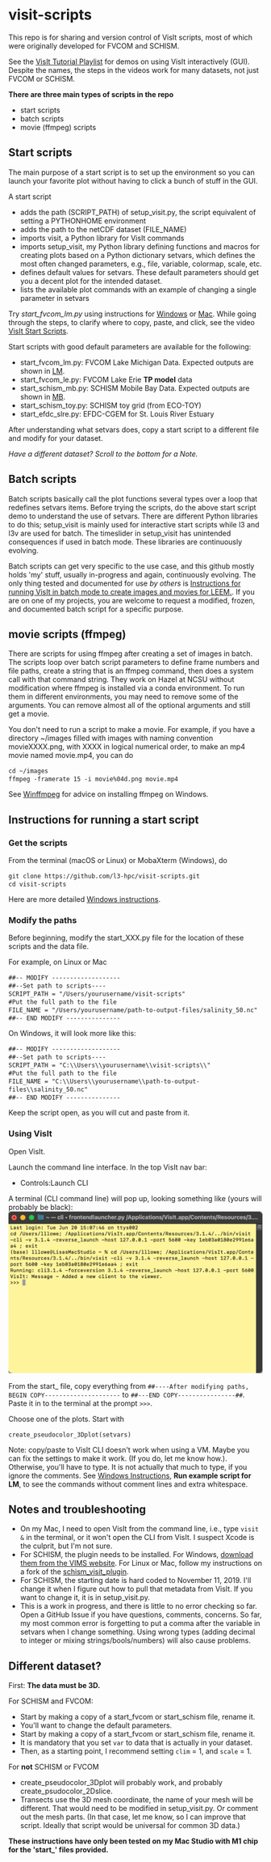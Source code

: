 # visit-scripts
This repo is for sharing and version control of VisIt scripts, most of which were originally developed for FVCOM and SCHISM.

See the [VisIt Tutorial Playlist](https://youtube.com/playlist?list=PLzDPdMiOzO52Mxk1xKWVKBXe2m9mwojSE) for demos on using VisIt interactively (GUI).  Despite the names, the steps in the videos work for many datasets, not just FVCOM or SCHISM.

**There are three main types of scripts in the repo** 
- start scripts
- batch scripts
- movie (ffmpeg) scripts

## Start scripts

The main purpose of a start script is to set up the environment so you can launch your favorite plot without having to click a bunch of stuff in the GUI.

A start script
- adds the path (SCRIPT_PATH) of setup_visit.py, the script equivalent of setting a PYTHONHOME environment
- adds the path to the netCDF dataset (FILE_NAME)
- imports visit, a Python library for VisIt commands
- imports setup_visit, my Python library defining functions and macros for creating plots based on a Python dictionary setvars, which defines the most often changed parameters, e.g., file, variable, colormap, scale, etc.
- defines default values for setvars.  These default parameters should get you a decent plot for the intended dataset.
- lists the available plot commands with an example of changing a single parameter in setvars

Try *start_fvcom_lm.py* using instructions for [Windows](Win10.md) or [Mac](MacStartup.md).  While going through the steps, to clarify where to copy, paste, and click, see the video [VisIt Start Scripts](https://m.youtube.com/watch?v=b68PV_xDbxI).

Start scripts with good default parameters are available for the following:
- start_fvcom_lm.py: FVCOM Lake Michigan Data. Expected outputs are shown in [LM](LM.md). 
- start_fvcom_le.py: FVCOM Lake Erie **TP model** data
- start_schism_mb.py: SCHISM Mobile Bay Data. Expected outputs are shown in [MB](MB.md). 
- start_schism_toy.py: SCHISM toy grid (from ECO-TOY)
- start_efdc_slre.py: EFDC-CGEM for St. Louis River Estuary

After understanding what setvars does, copy a start script to a different file and modify for your dataset.

*Have a different dataset?  Scroll to the bottom for a Note.*

## Batch scripts

Batch scripts basically call the plot functions several types over a loop that redefines setvars items.  Before trying the scripts, do the above start script demo to understand the use of setvars.  There are different Python libraries to do this; setup_visit is mainly used for interactive start scripts while l3 and l3v are used for batch.  The timeslider in setup_visit has unintended consequences if used in batch mode.  These libraries are continuously evolving.

Batch scripts can get very specific to the use case, and this github mostly holds 'my' stuff, usually in-progress and again, continuously evolving.  The only thing tested and documented for use *by others* is [Instructions for running VisIt in batch mode to create images and movies for LEEM.](sample-movie-scripts/README_LE.MD).  If you are on one of my projects, you are welcome to request a modified, frozen, and documented batch script for a specific purpose.


## movie scripts (ffmpeg)

There are scripts for using ffmpeg after creating a set of images in batch.  The scripts loop over batch script parameters to define frame numbers and file paths, create a string that is an ffmpeg command, then does a system call with that command string.  They work on Hazel at NCSU without modification where ffmpeg is installed via a conda environment.  To run them in different environments, you may need to remove some of the arguments.  You can remove almost all of the optional arguments and still get a movie.  

You don't need to run a script to make a movie.  For example, if you have a directory ~/images filled with images with naming convention movieXXXX.png, with XXXX in logical numerical order, to make an mp4 movie named movie.mp4, you can do
```
cd ~/images
ffmpeg -framerate 15 -i movie%04d.png movie.mp4
```

See [Winffmpeg](Winffmpeg.md) for advice on installing ffmpeg on Windows.


## Instructions for running a start script

### Get the scripts
From the terminal (macOS or Linux) or MobaXterm (Windows), do
```
git clone https://github.com/l3-hpc/visit-scripts.git
cd visit-scripts
```

Here are more detailed [Windows instructions](Win10.md).

### Modify the paths
Before beginning, modify the start_XXX.py file for the location of these scripts and the data file.

For example, on Linux or Mac
```
##-- MODIFY -------------------
##--Set path to scripts----
SCRIPT_PATH = "/Users/yourusername/visit-scripts"
#Put the full path to the file
FILE_NAME = "/Users/yourusername/path-to-output-files/salinity_50.nc"
##-- END MODIFY ---------------
``` 

On Windows, it will look more like this:
```
##-- MODIFY -------------------
##--Set path to scripts----
SCRIPT_PATH = "C:\\Users\\yourusername\\visit-scripts\\"
#Put the full path to the file
FILE_NAME = "C:\\Users\\yourusername\\path-to-output-files\\salinity_50.nc"
##-- END MODIFY ---------------
``` 

Keep the script open, as you will cut and paste from it.

### Using VisIt
Open VisIt.

Launch the command line interface.  In the top VisIt nav bar:
- Controls:Launch CLI

A terminal (CLI command line) will pop up, looking something like (yours will probably be black):
![](VisItCLI.png)

From the start_ file, copy everything from `##----After modifying paths, BEGIN COPY---------------------` to `##---END COPY----------------##`.  Paste it in to the terminal at the prompt `>>>`.

Choose one of the plots.  Start with
```
create_pseudocolor_3Dplot(setvars)
```

Note: copy/paste to VisIt CLI doesn't work when using a VM.  Maybe you can fix the settings to make it work.  (If you do, let me know how.). Otherwise, you'll have to type.  It is not actually that much to type, if you ignore the comments.  See [Windows Instructions](Win10.md), **Run example script for LM**, to see the commands without comment lines and extra whitespace.

## Notes and troubleshooting
- On my Mac, I need to open VisIt from the command line, i.e., type `visit &` in the terminal, or it won't open the CLI from VisIt.  I suspect Xcode is the culprit, but I'm not sure.
- For SCHISM, the plugin needs to be installed.  For Windows, [download them from the VIMS website](http://ccrm.vims.edu/w/index.php/Visualization_with_VisIT). For Linux or Mac, follow my instructions on a fork of the [schism_visit_plugin](https://github.com/lisalenorelowe/schism_visit_plugin).
- For SCHISM, the starting date is hard coded to November 11, 2019.  I'll change it when I figure out how to pull that metadata from VisIt.  If you want to change it, it is in setup_visit.py.
- This is a work in progress, and there is little to no error checking so far. Open a GitHub Issue if you have questions, comments, concerns.  So far, my most common error is forgetting to put a comma after the variable in setvars when I change something.  Using wrong types (adding decimal to integer or mixing strings/bools/numbers) will also cause problems.

## Different dataset?

First: **The data must be 3D.**  

For SCHISM and FVCOM:
- Start by making a copy of a start_fvcom or start_schism file, rename it.
- You'll want to change the default parameters.  
-   Start by making a copy of a start_fvcom or start_schism file, rename it. 
-   It is mandatory that you set `var` to data that is actually in your dataset.  
-   Then, as a starting point, I recommend setting `clim` = 1, and `scale` = 1.

For **not** SCHISM or FVCOM
- create_pseudocolor_3Dplot will probably work, and probably create_psudocolor_2Dslice.
- Transects use the 3D mesh coordinate, the name of your mesh will be different. That would need to be modified in setup_visit.py.  Or comment out the mesh parts.  (In that case, let me know, so I can improve that script.  Ideally that script would be universal for common 3D data.)


**These instructions have only been tested on my Mac Studio with M1 chip for the 'start_' files provided.**
